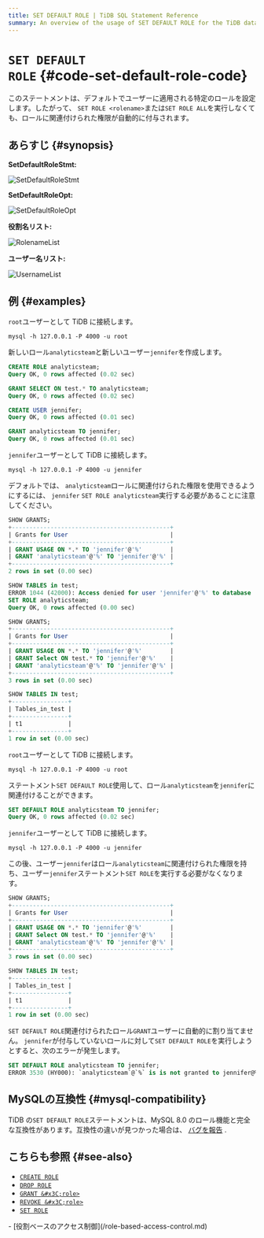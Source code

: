 ```yaml
---
title: SET DEFAULT ROLE | TiDB SQL Statement Reference
summary: An overview of the usage of SET DEFAULT ROLE for the TiDB database.
---
```


# <code>SET DEFAULT ROLE</code> {#code-set-default-role-code}

このステートメントは、デフォルトでユーザーに適用される特定のロールを設定します。したがって、 `SET ROLE <rolename>`または`SET ROLE ALL`を実行しなくても、ロールに関連付けられた権限が自動的に付与されます。

## あらすじ {#synopsis}

**SetDefaultRoleStmt:**

![SetDefaultRoleStmt](https://download.pingcap.com/images/docs/sqlgram/SetDefaultRoleStmt.png)

**SetDefaultRoleOpt:**

![SetDefaultRoleOpt](https://download.pingcap.com/images/docs/sqlgram/SetDefaultRoleOpt.png)

**役割名リスト:**

![RolenameList](https://download.pingcap.com/images/docs/sqlgram/RolenameList.png)

**ユーザー名リスト:**

![UsernameList](https://download.pingcap.com/images/docs/sqlgram/UsernameList.png)

## 例 {#examples}

`root`ユーザーとして TiDB に接続します。

```shell
mysql -h 127.0.0.1 -P 4000 -u root
```

新しいロール`analyticsteam`と新しいユーザー`jennifer`を作成します。

```sql
CREATE ROLE analyticsteam;
Query OK, 0 rows affected (0.02 sec)

GRANT SELECT ON test.* TO analyticsteam;
Query OK, 0 rows affected (0.02 sec)

CREATE USER jennifer;
Query OK, 0 rows affected (0.01 sec)

GRANT analyticsteam TO jennifer;
Query OK, 0 rows affected (0.01 sec)
```

`jennifer`ユーザーとして TiDB に接続します。

```shell
mysql -h 127.0.0.1 -P 4000 -u jennifer
```

デフォルトでは、 `analyticsteam`ロールに関連付けられた権限を使用できるようにするには、 `jennifer` `SET ROLE analyticsteam`実行する必要があることに注意してください。

```sql
SHOW GRANTS;
+---------------------------------------------+
| Grants for User                             |
+---------------------------------------------+
| GRANT USAGE ON *.* TO 'jennifer'@'%'        |
| GRANT 'analyticsteam'@'%' TO 'jennifer'@'%' |
+---------------------------------------------+
2 rows in set (0.00 sec)

SHOW TABLES in test;
ERROR 1044 (42000): Access denied for user 'jennifer'@'%' to database 'test'
SET ROLE analyticsteam;
Query OK, 0 rows affected (0.00 sec)

SHOW GRANTS;
+---------------------------------------------+
| Grants for User                             |
+---------------------------------------------+
| GRANT USAGE ON *.* TO 'jennifer'@'%'        |
| GRANT Select ON test.* TO 'jennifer'@'%'    |
| GRANT 'analyticsteam'@'%' TO 'jennifer'@'%' |
+---------------------------------------------+
3 rows in set (0.00 sec)

SHOW TABLES IN test;
+----------------+
| Tables_in_test |
+----------------+
| t1             |
+----------------+
1 row in set (0.00 sec)
```

`root`ユーザーとして TiDB に接続します。

```shell
mysql -h 127.0.0.1 -P 4000 -u root
```

ステートメント`SET DEFAULT ROLE`使用して、ロール`analyticsteam`を`jennifer`に関連付けることができます。

```sql
SET DEFAULT ROLE analyticsteam TO jennifer;
Query OK, 0 rows affected (0.02 sec)
```

`jennifer`ユーザーとして TiDB に接続します。

```shell
mysql -h 127.0.0.1 -P 4000 -u jennifer
```

この後、ユーザー`jennifer`はロール`analyticsteam`に関連付けられた権限を持ち、ユーザー`jennifer`ステートメント`SET ROLE`を実行する必要がなくなります。

```sql
SHOW GRANTS;
+---------------------------------------------+
| Grants for User                             |
+---------------------------------------------+
| GRANT USAGE ON *.* TO 'jennifer'@'%'        |
| GRANT Select ON test.* TO 'jennifer'@'%'    |
| GRANT 'analyticsteam'@'%' TO 'jennifer'@'%' |
+---------------------------------------------+
3 rows in set (0.00 sec)

SHOW TABLES IN test;
+----------------+
| Tables_in_test |
+----------------+
| t1             |
+----------------+
1 row in set (0.00 sec)
```

`SET DEFAULT ROLE`関連付けられたロール`GRANT`ユーザーに自動的に割り当てません。 `jennifer`が付与していないロールに対して`SET DEFAULT ROLE`を実行しようとすると、次のエラーが発生します。

```sql
SET DEFAULT ROLE analyticsteam TO jennifer;
ERROR 3530 (HY000): `analyticsteam`@`%` is is not granted to jennifer@%
```

## MySQLの互換性 {#mysql-compatibility}

TiDB の`SET DEFAULT ROLE`ステートメントは、MySQL 8.0 のロール機能と完全な互換性があります。互換性の違いが見つかった場合は、 [バグを報告](https://docs.pingcap.com/tidb/stable/support) .

## こちらも参照 {#see-also}

-   [`CREATE ROLE`](/sql-statements/sql-statement-create-role.md)
-   [`DROP ROLE`](/sql-statements/sql-statement-drop-role.md)
-   [`GRANT &#x3C;role>`](/sql-statements/sql-statement-grant-role.md)
-   [`REVOKE &#x3C;role>`](/sql-statements/sql-statement-revoke-role.md)
-   [`SET ROLE`](/sql-statements/sql-statement-set-role.md)

<CustomContent platform="tidb">
  -   [役割ベースのアクセス制御](/role-based-access-control.md)
</CustomContent>
